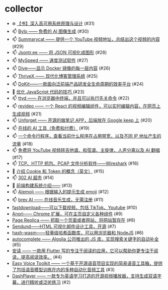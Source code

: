 # collector
- ❄️ [【书】深入高可用系统原理与设计](https://github.com/dengaye/collector/issues/31) (#31)
- 📫 [Bylo —— 免费的 AI 图像生成](https://github.com/dengaye/collector/issues/30) (#30)
- 📫 [Summarycat —— 提供一个 YouTube 视频地址，总结出这个视频的内容](https://github.com/dengaye/collector/issues/29) (#29)
- 📫 [Jsontr.ee —— 将 JSON 可视化成图形](https://github.com/dengaye/collector/issues/28) (#28)
- 📫 [MySpeed —— 速度测试软件](https://github.com/dengaye/collector/issues/27) (#27)
- 📫 [Dive——显示 Docker 镜像的每一层内容](https://github.com/dengaye/collector/issues/26) (#26)
- 📫 [ThriveX —— 现代化博客管理系统](https://github.com/dengaye/collector/issues/25) (#25)
- 📫 [DoKit——一款面向泛前端产品研发全生命周期的效率平台](https://github.com/dengaye/collector/issues/24) (#24)
- 🌱 [优化 JavaScript 代码的技巧 ](https://github.com/dengaye/collector/issues/23) (#23)
- 📫 [ttyd —— 在浏览器中终端，并且可以执行先关命令](https://github.com/dengaye/collector/issues/22) (#22)
- 📫 [revideo —— 一个 React 的视频编辑组件，可以实时编辑内容，在网页上生成视频](https://github.com/dengaye/collector/issues/21) (#21)
- 📫 [Unforget —— 开源的做笔记 APP，后端放在 Google keep 上](https://github.com/dengaye/collector/issues/20) (#20)
- 📫 [在线的 AI 工具（免费和付费）](https://github.com/dengaye/collector/issues/19) (#19)
- 📫 [一个命令行程序，查看当前什么程序在占用带宽，以及不同 IP 地址产生的流量](https://github.com/dengaye/collector/issues/18) (#18)
- 📫 [免费将 YouTube 视频转吉他谱、和弦谱、主旋律，人声分离以及 AI 翻唱](https://github.com/dengaye/collector/issues/17) (#17)
- 📫 [TCP、HTTP 抓包、PCAP 文件分析软件——Wireshark](https://github.com/dengaye/collector/issues/16) (#16)
- 🌱 [介绍 Cookie 和 Token 的概念（英文）](https://github.com/dengaye/collector/issues/15) (#15)
- 📫 [302 AI 超市](https://github.com/dengaye/collector/issues/14) (#14)
- 🌱 [前端构建系统介绍——](https://github.com/dengaye/collector/issues/13) (#13)
- 📫 [AIemoji —— 根据输入的提示生成 emoji](https://github.com/dengaye/collector/issues/12) (#12)
- 📫 [brev AI —— 在线音乐生成，无需注册](https://github.com/dengaye/collector/issues/11) (#11)
-  [fastdownload——可以下载视频，包括 TikTok、Youtube](https://github.com/dengaye/collector/issues/10) (#10)
-  [Anori—— Chrome 扩展，可在主页自定义各种组件](https://github.com/dengaye/collector/issues/9) (#9)
-  [Page Replica —— 抓取一个页面或者网站，将网站暂存在](https://github.com/dengaye/collector/issues/8) (#8)
-  [Sendund——HTML 可视化邮件设计工具，开源](https://github.com/dengaye/collector/issues/7) (#7)
-  [hash-wasm——轻量级哈希函数库，可以用浏览器和 NodeJS](https://github.com/dengaye/collector/issues/6) (#6)
-  [autocomplete —— Algolia 公司推出的 JS 库，实现搜索关键字的自动补全](https://github.com/dengaye/collector/issues/5) (#5)
-  [安读 —— 一款用  Flutter 写的专注于阅读的应用，它可以帮助你更专注于阅读，提高阅读效率。](https://github.com/dengaye/collector/issues/4) (#4)
-  [Easy Voice Toolkit —— 一个基于开源语音项目实现的简易语音工具箱，提供了包括语音模型训练在内的多种自动化音频工具](https://github.com/dengaye/collector/issues/3) (#3)
-  [DashPlayer —— 一款专为英语学习打造的开源视频播放器，支持生成双语字幕，进行精听或泛听练习](https://github.com/dengaye/collector/issues/2) (#2)
